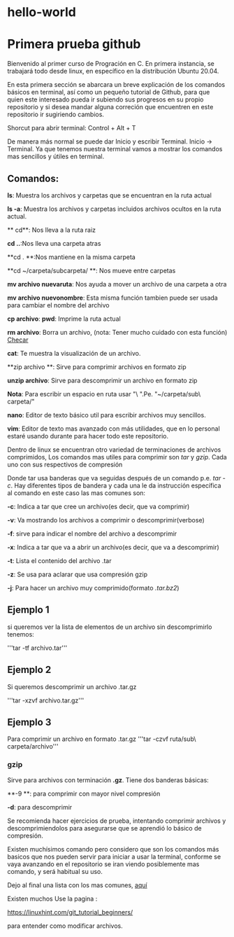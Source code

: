 # hello-world

# Primera prueba github

Bienvenido al primer curso de Progración en C. En primera instancia, se trabajará todo desde linux, 
en específico en la distribución Ubuntu 20.04.

En esta primera sección se abarcara un breve explicación de los comandos básicos en terminal, así como un pequeño
tutorial de Github, para que quien este interesado pueda ir subiendo sus progresos en su propio repositorio y si desea
mandar alguna correción que encuentren en este repositorio ir sugiriendo cambios.

Shorcut para abrir terminal: Control + Alt + T 

De manera más normal se puede dar Inicio y escribir Terminal. Inicio -> Terminal.
Ya que tenemos nuestra terminal vamos a mostrar los comandos mas sencillos y útiles en terminal.

## Comandos:


**ls**: Muestra los archivos y carpetas que se encuentran en la ruta actual

**ls -a**: Muestra los archivos y carpetas incluidos archivos ocultos en la ruta actual.

** cd**: Nos lleva a la ruta raiz

**cd ..**:Nos lleva una carpeta atras

**cd . **:Nos mantiene en la misma carpeta

**cd ~/carpeta/subcarpeta/ **: Nos mueve entre carpetas

**mv archivo nuevaruta**: Nos ayuda a mover un archivo de una carpeta a otra

**mv archivo nuevonombre**: Esta misma función tambien puede ser usada para cambiar el nombre del archivo

**cp archivo**:
**pwd**: Imprime la ruta actual

**rm archivo**: Borra un archivo, (nota: Tener mucho cuidado con esta función) [Checar](http://linuxcommand.org/lc3_man_pages/rm1.html)

**cat**: Te muestra la visualización de un archivo.

**zip archivo **: Sirve para comprimir archivos en formato zip

**unzip archivo**: Sirve para descomprimir un archivo en formato zip

**Nota**: Para escribir un espacio en ruta usar "\ ".Pe. "~/carpeta/sub\ carpeta/"

**nano**: Editor de texto básico util para escribir archivos muy sencillos.

**vim**: Editor de texto mas avanzado con más utilidades, que en lo personal estaré usando durante para hacer todo este repositorio.

Dentro de linux se encuentran otro variedad de terminaciones de archivos comprimidos,
Los comandos mas utiles para comprimir son *tar* y *gzip*. Cada uno con sus respectivos de compresión

Donde tar usa banderas que va seguidas después de un comando p.e. *tar -c*. Hay diferentes tipos de bandera y 
cada una le da instrucción específica al comando en este caso las mas comunes son:

**-c**: Indica a tar que cree un archivo(es decir, que va comprimir)

**-v**: Va mostrando los archivos a comprimir o descomprimir(verbose)

**-f**: sirve para indicar el nombre del archivo a descomprimir

**-x**: Indica a tar que va a abrir un archivo(es decir, que va a descomprimir)

**-t**: Lista el contenido del archivo .tar

**-z**: Se usa para aclarar que usa compresión gzip

**-j**: Para hacer un archivo muy comprimido(formato *.tar.bz2*)

## Ejemplo 1
 si queremos ver la lista de elementos de un archivo sin descomprimirlo tenemos:

'''tar -tf archivo.tar'''

## Ejemplo 2
Si queremos descomprimir un archivo .tar.gz

'''tar -xzvf archivo.tar.gz'''

## Ejemplo 3
Para comprimir un archivo en formato .tar.gz
'''tar -czvf ruta/sub\ carpeta/archivo'''

### gzip

Sirve para archivos con terminación **.gz**. Tiene dos banderas básicas:

**-9 **: para comprimir con mayor nivel compresión

**-d**: para descomprimir

Se recomienda hacer ejercicios de prueba, intentando comprimir archivos y descomprimiendolos para asegurarse que se aprendió
lo básico de compresión.

Existen muchísimos comando pero considero que son los comandos más basicos que nos pueden servir para iniciar a usar la terminal,
conforme se vaya avanzando en el repositorio se iran viendo posiblemente mas comando, y será habitual su uso.

Dejo al final una lista con los mas comunes, [aquí](https://courses.cs.washington.edu/courses/cse390a/14au/bash.html)


Existen muchos 
Use la pagina :

https://linuxhint.com/git_tutorial_beginners/

para entender como modificar archivos.
